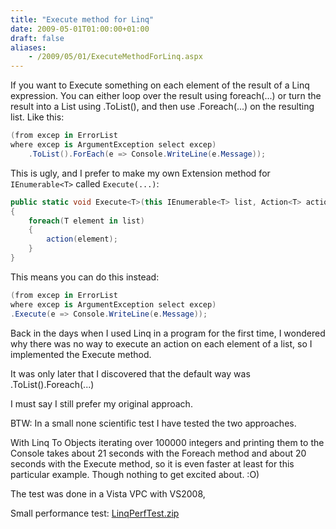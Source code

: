 ```yaml
---
title: "Execute method for Linq"
date: 2009-05-01T01:00:00+01:00
draft: false
aliases:
    - /2009/05/01/ExecuteMethodForLinq.aspx
---
```

If you want to Execute something on each element of the result of a Linq expression. You can either loop over the result using foreach(...) or turn the result into a List using .ToList(), and then use .Foreach(...) on the resulting list. Like this:

```csharp
(from excep in ErrorList  
where excep is ArgumentException select excep)  
    .ToList().ForEach(e => Console.WriteLine(e.Message));
```

This is ugly, and I prefer to make my own Extension method for `IEnumerable<T>` called `Execute(...)`:

```csharp
public static void Execute<T>(this IEnumerable<T> list, Action<T> action)  
{  
    foreach(T element in list)  
    {  
        action(element);  
    }  
}  
```

This means you can do this instead:

```csharp
(from excep in ErrorList  
where excep is ArgumentException select excep)  
.Execute(e => Console.WriteLine(e.Message));
```

Back in the days when I used Linq in a program for the first time, I wondered why there was no way to execute an action on each element of a list, so I implemented the Execute method.

It was only later that I discovered that the default way was .ToList().Foreach(...)

I must say I still prefer my original approach.

BTW: In a small none scientific test I have tested the two approaches.

With Linq To Objects iterating over 100000 integers and printing them to the Console takes about 21 seconds with the Foreach method and about 20 seconds with the Execute method, so it is even faster at least for this particular example. Though nothing to get excited about. :O)

The test was done in a Vista VPC with VS2008,

Small performance test: [LinqPerfTest.zip](/resources/ExecuteMethodForLinq/LinqPerfTest.zip)